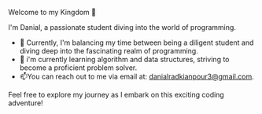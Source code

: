 Welcome to my Kingdom 👋

I'm Danial, a passionate student diving into the world of programming.
- 🔭 Currently, I'm balancing my time between being a diligent student and diving deep into the fascinating realm of programming.
- 🌱 i'm currently learning algorithm and data structures, striving to become a proficient problem solver.
- 📫You can reach out to me via email at: [danialradkianpour3@gmail.com](mailto:danialradkianpour3@gmail.com).

Feel free to explore my journey as I embark on this exciting coding adventure!
